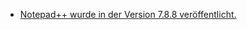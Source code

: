 * [Notepad++ wurde in der Version 7.8.8 veröffentlicht.](https://notepad-plus-plus.org/downloads/v7.8.8/)
